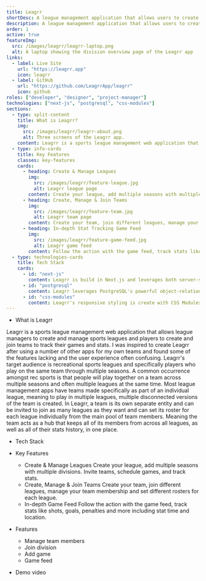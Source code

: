 ```yaml
---
title: Leagrr
shortDesc: A league management application that allows users to create and manage sports leagues and teams.
description: A league management application that allows users to create and manage sports leagues and teams.
order: 1
active: true
featureImg:
  src: /images/leagrr/leagrr-laptop.png
  alt: A laptop showing the division overview page of the Leagrr app
links:
  - label: Live Site
    url: "https://leagrr.app"
    icon: leagrr
  - label: GitHub
    url: "https://github.com/LeagrrApp/leagrr"
    icon: github
roles: ["developer", "designer", "project-manager"]
technologies: ["next-js", "postgresql", "css-modules"]
sections:
  - type: split-content
    title: What is Leagrr?
    img:
      src: /images/leagrr/leagrr-about.png
      alt: Three screens of the Leagrr app.
    content: Leagrr is a sports league management web application that allows league managers to create and manage sports leagues and players to create and join teams to track their games and stats. I was inspired to create Leagrr after using a number of other apps for my own teams and found some of the features lacking and the user experience often confusing. Leagrr's target audience is recreational sports leagues and specifically players who play on the same team through multiple seasons. A common occurrence in rec sports is that people will play together on a team across multiple seasons and often multiple leagues at the same time. Most league management apps have teams made specifically as part of an individual league, meaning to play in multiple leagues, multiple disconnected versions of the team is created. In Leagrr, a team is its own separate entity and can be invited to join as many leagues as they want and can set its roster for each league individually from the main pool of team members. Meaning the team acts as a hub that keeps all of its members from across all leagues, as well as all of their stats history, in one place.
  - type: info-cards
    title: Key Features
    classes: key-features
    cards:
      - heading: Create & Manage Leagues
        img:
          src: /images/leagrr/feature-league.jpg
          alt: Leagrr league page
        content: Create your league, add multiple seasons with multiple divisions. Invite teams, schedule games, and track stats.
      - heading: Create, Manage & Join Teams
        img:
          src: /images/leagrr/feature-team.jpg
          alt: Leagrr team page
        content: Create your team, join different leagues, manage your team membership and set different rosters for each league.
      - heading: In-depth Stat Tracking Game Feed
        img:
          src: /images/leagrr/feature-game-feed.jpg
          alt: Leagrr game feed
        content: Follow the action with the game feed, track stats like shots, goals, penalties and more including stat time and location.
  - type: technologies-cards
    title: Tech Stack
    cards:
      - id: "next-js"
        content: Leagrr is build in Next.js and leverages both server-side and client-side rendering to create a seamless interactive experience.
      - id: "postgresql"
        content: Leagrr leverages PostgreSQL's powerful object-relational database system to efficiently use interconnected data.
      - id: "css-modules"
        content: Leagrr's responsive styling is create with CSS Modules using the latest modern CSS features.
---
```


- What is Leagrr

Leagrr is a sports league management web application that allows league managers to create and manage sports leagues and players to create and join teams to track their games and stats. I was inspired to create Leagrr after using a number of other apps for my own teams and found some of the features lacking and the user experience often confusing. Leagrr's target audience is recreational sports leagues and specifically players who play on the same team through multiple seasons. A common occurrence amongst rec sports is that people will play together on a team across multiple seasons and often multiple leagues at the same time. Most league management apps have teams made specifically as part of an individual league, meaning to play in multiple leagues, multiple disconnected versions of the team is created. In Leagrr, a team is its own separate entity and can be invited to join as many leagues as they want and can set its roster for each league individually from the main pool of team members. Meaning the team acts as a hub that keeps all of its members from across all leagues, as well as all of their stats history, in one place.

- Tech Stack

- Key Features

  - Create & Manage Leagues
    Create your league, add multiple seasons with multiple divisions. Invite teams, schedule games, and track stats.
  - Create, Manage & Join Teams
    Create your team, join different leagues, manage your team membership and set different rosters for each league.
  - In-depth Game Feed
    Follow the action with the game feed, track stats like shots, goals, penalties and more including stat time and location.

- Features
  - Manage team members
  - Join division
  - Add game
  - Game feed
- Demo video
